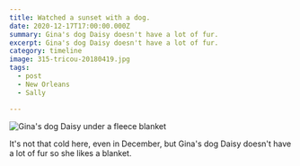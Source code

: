```yaml
---
title: Watched a sunset with a dog.
date: 2020-12-17T17:00:00.000Z
summary: Gina's dog Daisy doesn't have a lot of fur.
excerpt: Gina's dog Daisy doesn't have a lot of fur.
category: timeline
image: 315-tricou-20180419.jpg
tags:
  - post 
  - New Orleans
  - Sally

---
```


![Gina's dog Daisy under a fleece blanket](/static/img/gina/daisy-blanket-dec-17-2020.jpg "Gina's dog Daisy under a fleece blanket")

It's not that cold here, even in December, but Gina's dog Daisy doesn't have a lot of fur so she likes a blanket.